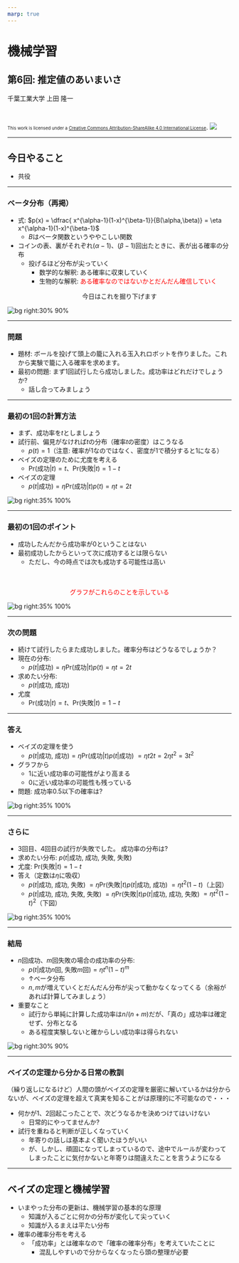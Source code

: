 ```yaml
---
marp: true
---
```


<!-- footer: "機械学習（と統計）第6回" -->

# 機械学習

## 第6回: 推定値のあいまいさ

千葉工業大学 上田 隆一

<br />

<span style="font-size:70%">This work is licensed under a </span>[<span style="font-size:70%">Creative Commons Attribution-ShareAlike 4.0 International License</span>](https://creativecommons.org/licenses/by-sa/4.0/).
![](https://i.creativecommons.org/l/by-sa/4.0/88x31.png)

---

<!-- paginate: true -->

## 今日やること

- 共役

---

### ベータ分布（再掲）

- 式: $p(x) = \dfrac{ x^{\alpha-1}(1-x)^{\beta-1}}{B(\alpha,\beta)} = \eta x^{\alpha-1}(1-x)^{\beta-1}$
    - $B$はベータ関数というややこしい関数
- コインの表、裏がそれぞれ$(\alpha-1)$、$(\beta-1)$回出たときに、表が出る確率の分布
    - 投げるほど分布が尖っていく
        - 数学的な解釈: ある確率に収束していく
        - 生物的な解釈: <span style="color:red">ある確率なのではないかとだんだん確信していく</span>


<center>今日はこれを掘り下げます</center>

![bg right:30% 90%](./figs/beta.png)

---

### 問題

- 題材: ボールを投げて頭上の籠に入れる玉入れロボットを作りました。これから実験で籠に入る確率を求めます。
    <br />
- 最初の問題: まず1回試行したら成功しました。成功率はどれだけでしょうか?
    - 話し合ってみましょう

---

### 最初の1回の計算方法

- まず、成功率を$t$としましょう
- 試行前、偏見がなければ$t$の分布（確率$t$の密度）はこうなる
    - $p(t) = 1$（注意: 確率が$1$なのではなく、密度が$1$で積分すると$1$になる）
- ベイズの定理のために尤度を考える
    - $\text{Pr}($成功$|t) = t$、$\text{Pr}($失敗$|t) = 1-t$
- ベイズの定理
    - $p(t|$成功$) = \eta\text{Pr}($成功$|t)p(t)=\eta t=2t$

![bg right:35% 100%](./figs/experiment_1.png)

---

### 最初の1回のポイント

- 成功したんだから成功率が$0$ということはない
- 最初成功したからといって次に成功するとは限らない
    - ただし、今の時点では次も成功する可能性は高い

<br />
<br />

<center style="color:red">グラフがこれらのことを示している</center>

![bg right:35% 100%](./figs/experiment_1.png)

---

### 次の問題

- 続けて試行したらまた成功しました。確率分布はどうなるでしょうか？
- 現在の分布: 
    - $p(t|$成功$) = \eta\text{Pr}($成功$|t)p(t)=\eta t=2t$
- 求めたい分布: 
    - $p(t|$成功, 成功$)$
- 尤度
    - $\text{Pr}($成功$|t) = t$、$\text{Pr}($失敗$|t) = 1-t$

---

### 答え

- ベイズの定理を使う
    - $p(t|$成功, 成功$) = \eta\text{Pr}($成功$|t)p(t|$成功$)$
    $=\eta t2t = 2\eta t^2 = 3t^2$
- グラフから
    - $1$に近い成功率の可能性がより高まる
    - $0$に近い成功率の可能性も残っている
- 問題: 成功率$0.5$以下の確率は?

![bg right:35% 100%](./figs/experiment_2.png)

---

### さらに


- 3回目、4回目の試行が失敗でした。
成功率の分布は?
- 求めたい分布: $p(t|$成功, 成功, 失敗, 失敗$)$
- 尤度: $\text{Pr}($失敗$|t) = 1-t$
- 答え（定数は$\eta$に吸収）
    * $p(t|$成功, 成功, 失敗$)$
    $=\eta\text{Pr}($失敗$|t)p(t|$成功, 成功$)$
    $=\eta t^2(1-t)$（上図）
    * $p(t|$成功, 成功, 失敗, 失敗$)$
    $=\eta\text{Pr}($失敗$|t)p(t|$成功, 成功, 失敗$)$
    $=\eta t^2(1-t)^2$（下図）

![bg right:35% 100%](./figs/experiment_3_4.png)

---

### 結局

- $n$回成功、$m$回失敗の場合の成功率の分布: 
    - $p(t|$成功$n$回, 失敗$m$回$) = \eta t^n(1-t)^m$
    - ↑ベータ分布
    - $n, m$が増えていくとだんだん分布が尖って動かなくなってくる（余裕があれば計算してみましょう）
- 重要なこと
    - 試行から単純に計算した成功率は$n/(n+m)$だが、「真の」成功率は確定せず、分布となる
    - ある程度実験しないと確からしい成功率は得られない

![bg right:30% 90%](./figs/beta.png)

---

### ベイズの定理から分かる日常の教訓

（繰り返しになるけど）人間の頭がベイズの定理を厳密に解いているかは分からないが、ベイズの定理を超えて真実を知ることがは原理的に不可能なので・・・

- 何かが1、2回起こったことで、次どうなるかを決めつけてはいけない
    - 日常的にやってませんか?
- 試行を重ねると判断が正しくなっていく
    - 年寄りの話しは基本よく聞いたほうがいい
    - が、しかし、頑固になってしまっているので、途中でルールが変わってしまったことに気付かないと年寄りは間違えたことを言うようになる


---

## ベイズの定理と機械学習

- いまやった分布の更新は、機械学習の基本的な原理
    - 知識が入るごとに何かの分布が変化して尖っていく
    - 知識が入るまえは平たい分布
- 確率の確率分布を考える
    - 「成功率」とは確率なので「確率の確率分布」を考えていたことに
        - 混乱しやすいので分からなくなったら頭の整理が必要

